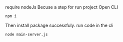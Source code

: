 require nodeJs 
Becuse a step for run project
Open CLI
```
npm i
```
Then install package successfuly. run code in the cli
```
node main-server.js
```